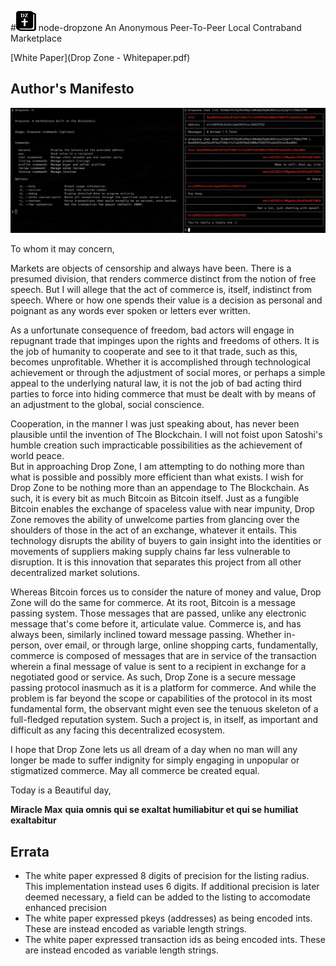 #![Drop Zone](dropzone-logo-32x32.png) node-dropzone
 An Anonymous Peer-To-Peer Local Contraband Marketplace

[White Paper](Drop Zone - Whitepaper.pdf)

## Author's Manifesto
![Drop Zone](dropzone-screenshot.jpg)

To whom it may concern,

Markets are objects of censorship and always have been.  There is a presumed 
division, that renders commerce distinct from the notion of free speech.  But I 
will allege that the act of commerce is, itself, indistinct from speech.  Where 
or how one spends their value is a decision as personal and poignant as any 
words ever spoken or letters ever written.

As a unfortunate consequence of freedom, bad actors will engage in repugnant 
trade that impinges upon the rights and freedoms of others.  It is the job of 
humanity to cooperate and see to it that trade, such as this, becomes 
unprofitable.  Whether it is accomplished through technological achievement or 
through the adjustment of social mores, or perhaps a simple appeal to the 
underlying natural law, it is not the job of bad acting third parties to force 
into hiding commerce that must be dealt with by means of an adjustment to the 
global, social conscience.

Cooperation, in the manner I was just speaking about, has never been plausible 
until the invention of The Blockchain.  I will not foist upon Satoshi's humble 
creation such impracticable possibilities as the achievement of world peace.  
But in approaching Drop Zone, I am attempting to do nothing more than what is 
possible and possibly more efficient than what exists.  I wish for Drop Zone 
to be nothing more than an appendage to The Blockchain.  As such, it is every 
bit as much Bitcoin as Bitcoin itself.  Just as a fungible Bitcoin enables the 
exchange of spaceless value with near impunity, Drop Zone removes the ability 
of unwelcome parties from glancing over the shoulders of those in the act of an 
exchange, whatever it entails.  This technology disrupts the ability of buyers 
to gain insight into the identities or movements of suppliers making supply 
chains far less vulnerable to disruption.  It is this innovation that separates 
this project from all other decentralized market solutions.

Whereas Bitcoin forces us to consider the nature of money and value, Drop Zone 
will do the same for commerce.  At its root, Bitcoin is a message passing 
system.  Those messages that are passed, unlike any electronic message that's 
come before it, articulate value.  Commerce is, and has always been, similarly 
inclined toward message passing.  Whether in-person, over email, or through 
large, online shopping carts, fundamentally, commerce is composed of messages 
that are in service of the transaction wherein a final message of value is sent 
to a recipient in exchange for a negotiated good or service.  As such, Drop 
Zone is a secure message passing protocol inasmuch as it is a platform for 
commerce.  And while the problem is far beyond the scope or capabilities of 
the protocol in its most fundamental form, the observant might even see the 
tenuous skeleton of a full-fledged reputation system.  Such a project is, in 
itself, as important and difficult as any facing this decentralized ecosystem.

I hope that Drop Zone lets us all dream of a day when no man will any longer be 
made to suffer indignity for simply engaging in unpopular or stigmatized 
commerce.  May all commerce be created equal.

Today is a Beautiful day,

__Miracle Max__
__quia omnis qui se exaltat humiliabitur et qui se humiliat exaltabitur__

## Errata
  * The white paper expressed 8 digits of precision for the listing radius. This implementation instead uses 6 digits. If additional precision is later deemed necessary, a field can be added to the listing to accomodate enhanced precision
  * The white paper expressed pkeys (addresses) as being encoded ints. These are instead encoded as variable length strings.
  * The white paper expressed transaction ids as being encoded ints. These are instead encoded as variable length strings.

